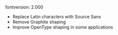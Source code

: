 fontversion: 2.000

- Replace Latin characters with Source Sans
- Remove Graphite shaping
- Improve OpenType shaping in some applications
